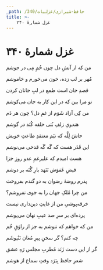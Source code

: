```yaml
---
_path: /حافظ-شیرازی/غزلیات/340
title: >-
    غزل شمارهٔ ۳۴۰
---
```

# غزل شمارهٔ ۳۴۰

<div class="b" id="bn1"><div class="m1"><p>من که از آتشِ دل چون خُمِ مِی در جوشم</p></div>
<div class="m2"><p>مُهر بر لب زده، خون می‌خورم و خاموشم</p></div></div>
<div class="b" id="bn2"><div class="m1"><p>قصدِ جان است طمع در لبِ جانان کردن</p></div>
<div class="m2"><p>تو مرا بین که در این کار به جان می‌کوشم</p></div></div>
<div class="b" id="bn3"><div class="m1"><p>من کِی آزاد شَوَم از غمِ دل؟ چون هر دَم</p></div>
<div class="m2"><p>هندویِ زلفِ بُتی حلقه کُنَد در گوشم</p></div></div>
<div class="b" id="bn4"><div class="m1"><p>حاشَ لِلَّه که نیَم معتقدِ طاعتِ خویش</p></div>
<div class="m2"><p>این قَدَر هست که گَه گَه قدحی می‌نوشم</p></div></div>
<div class="b" id="bn5"><div class="m1"><p>هست امیدم که علیرغمِ عدو روزِ جزا</p></div>
<div class="m2"><p>فیضِ عَفوَش نَنَهد بارِ گُنَه بر دوشم</p></div></div>
<div class="b" id="bn6"><div class="m1"><p>پدرم روضهٔ رضوان به دو گندم بفروخت</p></div>
<div class="m2"><p>من چرا مُلکِ جهان را به جوی نفروشم؟</p></div></div>
<div class="b" id="bn7"><div class="m1"><p>خرقه‌پوشیِ من از غایتِ دین‌داری نیست</p></div>
<div class="m2"><p>پرده‌ای بر سرِ صد عیبِ نهان می‌پوشم</p></div></div>
<div class="b" id="bn8"><div class="m1"><p>من که خواهم که ننوشم به جز از راوَقِ خُم</p></div>
<div class="m2"><p>چه کنم؟ گر سخنِ پیرِ مُغان نَنْیوشَم</p></div></div>
<div class="b" id="bn9"><div class="m1"><p>گر از این دست زَنَد مُطربِ مجلس رَهِ عشق</p></div>
<div class="m2"><p>شعرِ حافظ بِبَرَد وقتِ سماع از هوشم</p></div></div>
